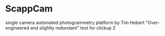 # ScappCam
single camera automated photogrammetry platform by Tim Hebert
"Over-engineered and slightly redundant"
test for clickup 2
